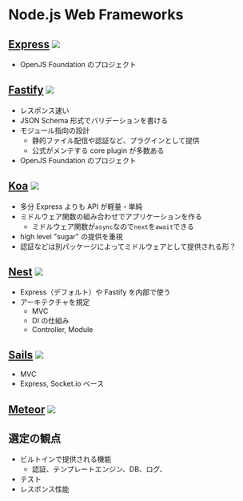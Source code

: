 # Node.js Web Frameworks

## [Express](https://github.com/expressjs/express) <img src="https://img.shields.io/github/stars/expressjs/express.svg">

- OpenJS Foundation のプロジェクト

## [Fastify](https://github.com/fastify/fastify) <img src="https://img.shields.io/github/stars/fastify/fastify.svg">

- レスポンス速い
- JSON Schema 形式でバリデーションを書ける
- モジュール指向の設計
  - 静的ファイル配信や認証など、プラグインとして提供
  - 公式がメンテする core plugin が多数ある
- OpenJS Foundation のプロジェクト

## [Koa](https://github.com/koajs/koa) <img src="https://img.shields.io/github/stars/koajs/koa.svg">

- 多分 Express よりも API が軽量・単純
- ミドルウェア関数の組み合わせでアプリケーションを作る
  - ミドルウェア関数が`async`なので`next`を`await`できる
- high level "sugar" の提供を重視
- 認証などは別パッケージによってミドルウェアとして提供される形？

## [Nest](https://github.com/nestjs/nest) <img src="https://img.shields.io/github/stars/nestjs/nest.svg">

- Express（デフォルト）や Fastify を内部で使う
- アーキテクチャを規定
  - MVC
  - DI の仕組み
  - Controller, Module

## [Sails](https://github.com/balderdashy/sails) <img src="https://img.shields.io/github/stars/balderdashy/sails.svg">

- MVC
- Express, Socket.io ベース

## [Meteor](https://github.com/meteor/meteor) <img src="https://img.shields.io/github/stars/meteor/meteor.svg">

## 選定の観点

- ビルトインで提供される機能
  - 認証、テンプレートエンジン、DB、ログ、
- テスト
- レスポンス性能
